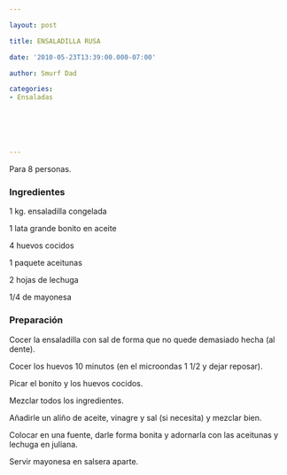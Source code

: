 ```yaml
---

layout: post

title: ENSALADILLA RUSA

date: '2010-05-23T13:39:00.000-07:00'

author: Smurf Dad

categories:
- Ensaladas






---
```


Para 8 personas.

<h3>Ingredientes</h3>

1 kg. ensaladilla congelada

1 lata grande bonito en aceite

4 huevos cocidos

1 paquete aceitunas

2 hojas de lechuga

1/4 de mayonesa

<h3>Preparación</h3>

Cocer la ensaladilla con sal de forma que no quede demasiado hecha (al dente).

Cocer los huevos 10 minutos (en el microondas 1 1/2 y dejar reposar).

Picar el bonito y los huevos cocidos.

Mezclar todos los ingredientes.

Añadirle un aliño de aceite, vinagre y sal (si necesita) y mezclar bien.

Colocar en una fuente, darle forma bonita y adornarla con las aceitunas y lechuga en juliana.

Servir mayonesa en salsera aparte.

